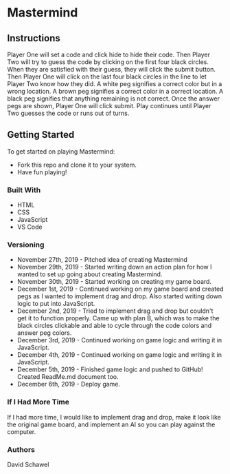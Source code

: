 # Mastermind

## Instructions
Player One will set a code and click hide to hide their code.  Then Player Two will try to guess the code by clicking on the first four black circles.  When they are satisfied with their guess, they will click the submit button.  Then Player One will click on the last four black circles in the line to let Player Two know how they did.  A white peg signifies a correct color but in a wrong location.  A brown peg signifies a correct color in a correct location.  A black peg signifies that anything remaining is not correct. Once the answer pegs are shown, Player One will click submit.  Play continues until Player Two guesses the code or runs out of turns.

## Getting Started
To get started on playing Mastermind:
- Fork this repo and clone it to your system.
- Have fun playing!

### Built With
- HTML
- CSS
- JavaScript
- VS Code

### Versioning
- November 27th, 2019 - Pitched idea of creating Mastermind
- November 29th, 2019 - Started writing down an action plan for how I wanted to set up going about creating Mastermind.
- November 30th, 2019 - Started working on creating my game board. 
- December 1st, 2019 - Continued working on my game board and created pegs as I wanted to implement drag and drop.  Also started writing down logic to put into JavaScript.
- December 2nd, 2019 - Tried to implement drag and drop but couldn't get it to function properly.  Came up with plan B, which was to make the black circles clickable and able to cycle through the code colors and answer peg colors.  
- December 3rd, 2019 - Continued working on game logic and writing it in JavaScript.
- December 4th, 2019 - Continued working on game logic and writing it in JavaScript.
- December 5th, 2019 - Finished game logic and pushed to GitHub!  Created ReadMe.md document too.
- December 6th, 2019 - Deploy game.

### If I Had More Time
If I had more time, I would like to implement drag and drop, make it look like the original game board, and implement an AI so you can play against the computer.

### Authors
David Schawel